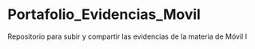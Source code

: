 # Portafolio_Evidencias_Movil
Repositorio para subir y compartir las evidencias de la materia de Móvil I
